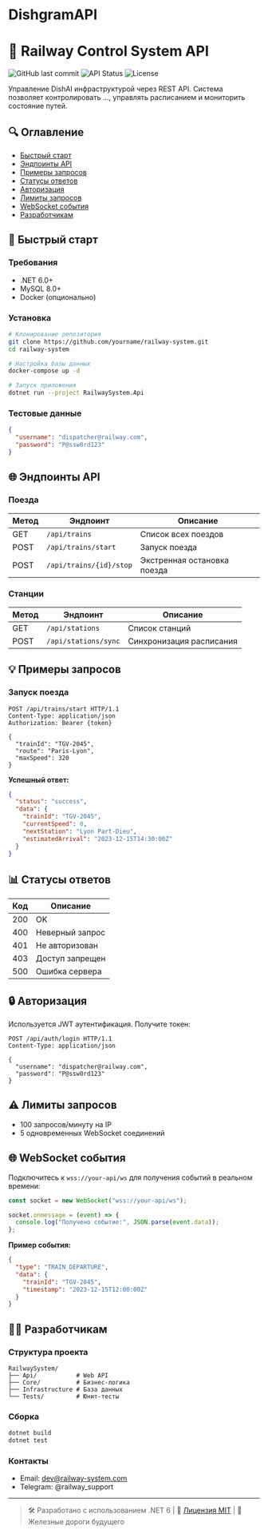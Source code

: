 # DishgramAPI
# 🚂 Railway Control System API

![GitHub last commit]([https://img.shields.io/github/last-commit/anomal3/DishGram])
![API Status](https://img.shields.io/badge/status-active-brightgreen)
![License](https://img.shields.io/badge/license-MIT-blue)

Управление DishAI инфраструктурой через REST API. Система позволяет контролировать ..., управлять расписанием и мониторить состояние путей.

## 🔍 Оглавление

- [Быстрый старт](#-быстрый-старт)
- [Эндпоинты API](#-эндпоинты-api)
- [Примеры запросов](#-примеры-запросов)
- [Статусы ответов](#-статусы-ответов)
- [Авторизация](#-авторизация)
- [Лимиты запросов](#-лимиты-запросов)
- [WebSocket события](#-websocket-события)
- [Разработчикам](#-разработчикам)

## 🚀 Быстрый старт

### Требования
- .NET 6.0+
- MySQL 8.0+
- Docker (опционально)

### Установка
```bash
# Клонирование репозитория
git clone https://github.com/yourname/railway-system.git
cd railway-system

# Настройка базы данных
docker-compose up -d

# Запуск приложения
dotnet run --project RailwaySystem.Api
```

### Тестовые данные
```json
{
  "username": "dispatcher@railway.com",
  "password": "P@ssw0rd123"
}
```

## 🌐 Эндпоинты API

### Поезда
| Метод | Эндпоинт                | Описание                     |
|-------|-------------------------|-----------------------------|
| GET   | `/api/trains`           | Список всех поездов         |
| POST  | `/api/trains/start`     | Запуск поезда               |
| POST  | `/api/trains/{id}/stop` | Экстренная остановка поезда |

### Станции
| Метод | Эндпоинт             | Описание               |
|-------|----------------------|-----------------------|
| GET   | `/api/stations`      | Список станций        |
| POST  | `/api/stations/sync` | Синхронизация расписания |

## 💡 Примеры запросов

### Запуск поезда
```http
POST /api/trains/start HTTP/1.1
Content-Type: application/json
Authorization: Bearer {token}

{
  "trainId": "TGV-2045",
  "route": "Paris-Lyon",
  "maxSpeed": 320
}
```

**Успешный ответ:**
```json
{
  "status": "success",
  "data": {
    "trainId": "TGV-2045",
    "currentSpeed": 0,
    "nextStation": "Lyon Part-Dieu",
    "estimatedArrival": "2023-12-15T14:30:00Z"
  }
}
```

## 📊 Статусы ответов

| Код | Описание                  |
|-----|--------------------------|
| 200 | OK                       |
| 400 | Неверный запрос          |
| 401 | Не авторизован           |
| 403 | Доступ запрещен          |
| 500 | Ошибка сервера           |

## 🔒 Авторизация

Используется JWT аутентификация. Получите токен:

```http
POST /api/auth/login HTTP/1.1
Content-Type: application/json

{
  "username": "dispatcher@railway.com",
  "password": "P@ssw0rd123"
}
```

## ⚠️ Лимиты запросов

- 100 запросов/минуту на IP
- 5 одновременных WebSocket соединений

## 🌐 WebSocket события

Подключитесь к `wss://your-api/ws` для получения событий в реальном времени:

```javascript
const socket = new WebSocket("wss://your-api/ws");

socket.onmessage = (event) => {
  console.log("Получено событие:", JSON.parse(event.data));
};
```

**Пример события:**
```json
{
  "type": "TRAIN_DEPARTURE",
  "data": {
    "trainId": "TGV-2045",
    "timestamp": "2023-12-15T12:00:00Z"
  }
}
```

## 👨‍💻 Разработчикам

### Структура проекта
```
RailwaySystem/
├── Api/           # Web API
├── Core/          # Бизнес-логика
├── Infrastructure # База данных
└── Tests/         # Юнит-тесты
```

### Сборка
```bash
dotnet build
dotnet test
```

### Контакты
- Email: dev@railway-system.com
- Telegram: @railway_support

---

> 🛠️ Разработано с использованием .NET 6 | 📄 [Лицензия MIT](LICENSE) | 🚄 Железные дороги будущего
